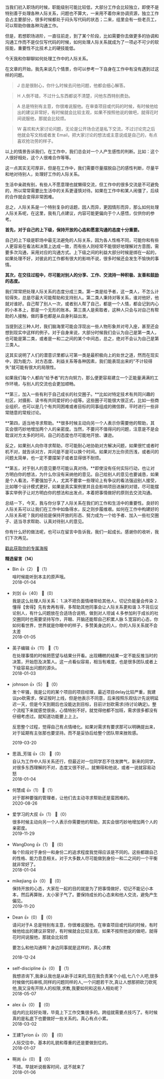 当我们初入职场的时候，职能级别可能比较低，大部分工作会比较独立，即使不是特别善于处理各种人际关系，问题也不算大，一来用不着你来协调资源，独立工作会占主要部分，很多时候都处于闷头写代码的状态；二来，组里会有一些老员工，可以帮助你做各种沟通工作。

但是，若想职场进阶，一直往前走，到了某个阶段，比如需要你去做更多的协调和沟通工作而不是仅仅写代码的时候，如何处理人际关系就成为了一项必不可少的软技能，重要性不比技术上的硬技能低。

今天我和你聊聊如何处理工作中的人际关系。

在文章的开始，我先来说几个情景，你可以参考一下自身在工作中有没有遇到过这样的问题。

> J 总是很耐心，你什么时候去问他问题，他都会细心解答。

> H 人倒不错，不过什么东西都说不清楚，问他东西特别费劲。

> A 总是特别有主意，你很难说服他。在审查项目或代码的时候，有时候他给出的建议非常好，有时候就会比较主观，如果不按照他说的做吧，就得花时间说服他，那就会比较烦。

> W 喜欢和大家讨论问题，无论是公开场合还是私下交流，不过讨论完之后他就会写文档或者发 Email，把大家讨论的想法或主意说成是自己的，有点喜欢抢功劳的样子。

以上的情景告诉我们，在工作中，我们总会对一个人产生感性的判断。比如：这个人很好相处，这个人很难合作等等。

这一点其实无可厚非，但是在工作中，我们需要尽量摆脱自己的感性判断，尽量平和地对待别人，处理好工作的人际关系。

生活中亲疏有别，有些人不愿意理也就懒得交流，但工作中的很多交流是不可避免的，所以常常需要比生活中的关系更谨慎对待。如果在工作中和某人闹僵了，后续的合作就会变得非常困难。

总之，人际关系是一个特别复杂的话题，因人而异，更因情形而异，那么如何处理人际关系呢，在这里，我有几点建议，内容可能更偏向于个人感悟，仅供你的参考。

**首先，对于自己的上下级，保持开放的心态和愿意沟通的态度十分重要。**

自己的上下级是职场中最无法避免的人际关系，因为各人性格不同，可能你和有些人更容易在看法和决策上达成一致，而有些人则经常不能很好地理解对方意图，需要多次沟通，采用对应的沟通方式。上下级之间的利益大部分时候是绑在一起的，如果处理不好，对彼此的工作都有很大的影响不说，很多时候还会发生不愉快的事情。

**其次，在交往过程中，尽可能对别人的分享、工作、交流持一种积极、友善和鼓励的态度。**

我们常常把处理人际关系的态度分成三类。第一类是给予者，这一类人，不怎么计较得失，总是尽最大可能帮助和支持别人。第二类人秉持对等关系，谁对他好，他就对谁好。自己帮了别人一次，或者别人帮了自己，都是一个人情，都会记到内心的小本本上，那是一个无形的账本。第三类人是索取者，这种人只会与对自己有帮助的人接触，做的事也都是从自身利益出发。

当提到这三种人时，我们脑海里可能会浮现出一些人物形象并对号入座，甚至还会想到现实中这样的例子。对于自身来说，大部分时候我们会认为自己是第一类人，也可能是第二类，或者是一和二之间的某个中间态，总之，绝对不会认为自己是第三类人。

这其实说明了人们的潜意识里都认可第一类是最积极向上的处世之道，然而在现实中，因为能力、对方态度、利益关系等各种因素，我们能表现出来的"不计较得失"就可能有很大的局限性。

如果我们每个人都向“给予者”的方向努力，那么便更容易建立一个正能量满满的工作环境，与别人的交流也会更加顺畅。

**第三，加入一些有利于自己成长的社交圈子。**比如对特定技术有共同兴趣的社区，对摄影、读书有共同爱好的小组等。这些圈子可能很大很正式，比如一些商业组织，也可以是几个有共同困难或者目标的同事组成的微信群，平时进行一些非常随意的常规讨论。

**第四，适当地寻求帮助。**很多时候主动向另一个人表示你需要他的帮助，其实会很巧妙地增加两个人的亲密度。当然，不要问不值得问的问题，注意是不是会耽误对方太多的时间，自己的态度也尽可能地开放、谦逊。

反之，如果别人向你寻求帮助，尽可能耐心地协助对方解决问题，如果很忙或者时机不对，就告诉对方，并问是不是可以换个时间。如果对方比你资历浅，或者问的问题太简单，也一定不要摆架子或者显得很不耐烦。

**第五，对于别人的意见要尽可能认真对待。**即使没有任何实际行动，也让对方明白你的想法，为什么你没有采纳他的意见。自己给别人的意见也要诚恳，如果是个人看法，不要强加于人，尤其不要拿一些理论上有争议的看法强迫别人接受，比如哪个设计模式更好。如果是真实案例里并且会影响项目进展的对错，尽可能摆事实举例子让对方明白你的想法和出发点，本着把事情做好的原则去交流沟通。

总结一下，今天，我与你分享了人际关系在我们的工作和生活中的重要性。良好的人际关系可以让我们在工作中如鱼得水，反之则步履维艰。如何在工作中构建好的人际关系呢？我的经验是保持开放的形态、努力成为一个给予者、加入一些社交圈子、适当寻求帮助、认真对待别人的意见。

你有什么好的做法呢，也可以在留言中告诉我，我们一起成长。感谢你的收听，我们下次再见。

[戳此获取你的专属海报](https://time.geekbang.org/activity/sale-poster?utm_source=app&utm_medium=zhuyun-article&utm_campaign=zhuyun-saleposter&utm_content=zhuyun0416)
<div><strong>精选留言（14）</strong></div><ul>
<li><span>Bin</span> 👍（2） 💬（1）<div>啥时候能听到本主的原声哦。</div>2018-01-04</li><br/><li><span>刘剑</span> 👍（40） 💬（0）<div>我是这么处理人际关系：
1.决不把负面情绪带给其他人，切记负能量会传染
2.懂得【舍得】先有舍再有得，多帮助其他同事会让人际关系更和谐
3.不背后议论别人，有什么问题放在合适场合说明，做到对人坦诚
4.多参加利于成长的社交圈同时也需要坚持写作，开眼、开脑还能帮自己积累人脉
5.宽容的心态，你如何看世界，世界就是你眼中的样子，多赞美身边的人，你的人际关系就不会太差</div>2018-01-05</li><br/><li><span>英子编辑</span> 👍（11） 💬（1）<div>在处理事情的时候把愿望与结果分开看。出现糟糕的结果一定不能反推当时的决策，开始怨及决策人。这一点看似容易，相当有难度，也是很多团队或者上下级容易出问题的源头。</div>2018-01-03</li><br/><li><span>johnson</span> 👍（5） 💬（0）<div>发个牢骚，我是公司的某个项目的项目经理，最近项目delay比较严重，我建议po砍需求，保证按时上线，但是他表示不同意，后来按照乐观估计先说明延迟一天，但是今天到期后也没能达到目标，目前计划砍需求(待讨论确定)。整个流程下来就感觉很丧，心情特别不好。就觉得他都不加班，需求很多都没有仔细考虑过。就知道功能要上上上。

反思整个过程，觉得自己有点情绪化。如果对需求有要求那可以明确提出来，对于延期有主张那也要坚持。而不是妥协后给整个团队带来挫败感。</div>2019-03-20</li><br/><li><span>思涵_芳瑞</span> 👍（3） 💬（0）<div>自认为工作中人际关系还行，但最近对一位同学忍不住发脾气，新来的同学，对很多东西理解的不对，态度又很不好。。就懒得和他说，或者一说就容易动怒</div>2018-01-04</li><br/><li><span>何慧成</span> 👍（1） 💬（1）<div>对于那种要强的管理者，让他们去主动寻求帮助还是蛮困难的。</div>2020-08-26</li><br/><li><span>爱学习的大叔</span> 👍（1） 💬（0）<div>很多时候主动向另一个人表示你需要他的帮助，其实会很巧妙地增加两个人的亲密度。</div>2019-11-29</li><br/><li><span>WangDong</span> 👍（1） 💬（0）<div>每个阶段对于身份一和身份二的追求程度我觉得应该是不同的。这些都跟自己的性格、能力息息相关。对于大多数人尽可能做到身份一和二之间的一个平衡就非常好了。</div>2018-01-04</li><br/><li><span>mikejiang</span> 👍（0） 💬（0）<div>保持开放的心态，大家在一起的目的就是为了把事情做好，切记不能记小本本，然后再算账，太小家子气了。要保持成长的心态来和他人交流，避免产生偏见。</div>2019-11-20</li><br/><li><span>Dean</span> 👍（0） 💬（0）<div>请问对于A 总是特别有主意，你很难说服他。在审查项目或代码的时候，有时候他给出的建议非常好，有时候就会比较主观，如果不按照他说的做吧，就得花时间说服他，那就会比较烦

要怎么和他沟通啊？身边同事就是这样的，真心求教</div>2018-12-24</li><br/><li><span>self-discipline</span> 👍（0） 💬（1）<div>我想咨询下,我承认我也是从新手过来的,现在我负责某个小组,七八个人吧,很多时候做代码审核,同样的问题同样的人,一个问题若干次,真让人想那把砍刀砍死他,我又没有开除人的权限,求教,我要如何和这些人相处呢？</div>2018-05-07</li><br/><li><span>alex</span> 👍（0） 💬（0）<div>组内的比较好处理，毕竟上下工作交集很多的。跨组就需要点技巧了。有时候真的是私底下也要做好一些关系的。真心有点小累。</div>2018-03-02</li><br/><li><span>王建Tyrion</span> 👍（0） 💬（0）<div>人际交往中，基本的礼貌和尊重的还是要做到位的。</div>2018-01-07</li><br/><li><span>啊尚</span> 👍（0） 💬（0）<div>不错。早就听说极客时间，这不就来了</div>2018-01-06</li><br/>
</ul>